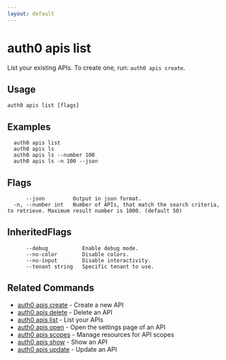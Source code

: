 ```yaml
---
layout: default
---
```

# auth0 apis list

List your existing APIs. To create one, run: `auth0 apis create`.

## Usage
```
auth0 apis list [flags]
```

## Examples

```
  auth0 apis list
  auth0 apis ls
  auth0 apis ls --number 100
  auth0 apis ls -n 100 --json
```


## Flags

```
      --json         Output in json format.
  -n, --number int   Number of APIs, that match the search criteria, to retrieve. Maximum result number is 1000. (default 50)
```


## InheritedFlags

```
      --debug           Enable debug mode.
      --no-color        Disable colors.
      --no-input        Disable interactivity.
      --tenant string   Specific tenant to use.
```


## Related Commands

- [auth0 apis create](auth0_apis_create.md) - Create a new API
- [auth0 apis delete](auth0_apis_delete.md) - Delete an API
- [auth0 apis list](auth0_apis_list.md) - List your APIs
- [auth0 apis open](auth0_apis_open.md) - Open the settings page of an API
- [auth0 apis scopes](auth0_apis_scopes.md) - Manage resources for API scopes
- [auth0 apis show](auth0_apis_show.md) - Show an API
- [auth0 apis update](auth0_apis_update.md) - Update an API


